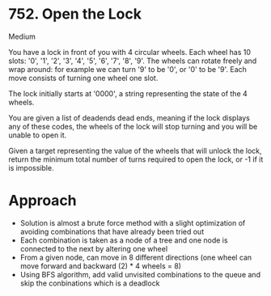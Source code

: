 # 752. Open the Lock

Medium

You have a lock in front of you with 4 circular wheels. Each wheel has 10 slots: '0', '1', '2', '3', '4', '5', '6', '7', '8', '9'. The wheels can rotate freely and wrap around: for example we can turn '9' to be '0', or '0' to be '9'. Each move consists of turning one wheel one slot.

The lock initially starts at '0000', a string representing the state of the 4 wheels.

You are given a list of deadends dead ends, meaning if the lock displays any of these codes, the wheels of the lock will stop turning and you will be unable to open it.

Given a target representing the value of the wheels that will unlock the lock, return the minimum total number of turns required to open the lock, or -1 if it is impossible.

# Approach 
- Solution is almost a brute force method with a slight optimization of avoiding combinations that have already been tried out
- Each combination is taken as a node of a tree and one node is connected to the next by altering one wheel
- From a given node, can move in 8 different directions (one wheel can move forward and backward (2) * 4 wheels = 8)
- Using BFS algorithm, add valid unvisited combinations to the queue and skip the conbinations which is a deadlock